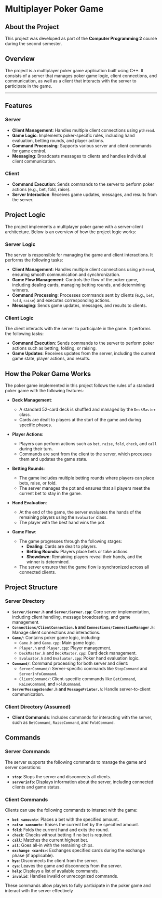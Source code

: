 # Multiplayer Poker Game

## About the Project

This project was developed as part of the **Computer Programming 2** course during the second semester.


## Overview

The project is a multiplayer poker game application built using C++. It consists of a server that manages poker game logic, client connections, and communication, as well as a client that interacts with the server to participate in the game.

---
## Features

### Server
- **Client Management**: Handles multiple client connections using `pthread`.
- **Game Logic**: Implements poker-specific rules, including hand evaluation, betting rounds, and player actions.
- **Command Processing**: Supports various server and client commands for game control.
- **Messaging**: Broadcasts messages to clients and handles individual client communication.

### Client
- **Command Execution**: Sends commands to the server to perform poker actions (e.g., bet, fold, raise).
- **Server Interaction**: Receives game updates, messages, and results from the server.

##  Project Logic

The project implements a multiplayer poker game with a server-client architecture. Below is an overview of how the project logic works:

###  Server Logic
The server is responsible for managing the game and client interactions. It performs the following tasks:
-  **Client Management**: Handles multiple client connections using `pthread`, ensuring smooth communication and synchronization.
-  **Game Flow Management**: Controls the flow of the poker game, including dealing cards, managing betting rounds, and determining winners.
-  **Command Processing**: Processes commands sent by clients (e.g., `bet`, `fold`, `raise`) and executes corresponding actions.
-  **Messaging**: Sends game updates, messages, and results to clients.

###  Client Logic
The client interacts with the server to participate in the game. It performs the following tasks:
-  **Command Execution**: Sends commands to the server to perform poker actions such as betting, folding, or raising.
-  **Game Updates**: Receives updates from the server, including the current game state, player actions, and results.


##  How the Poker Game Works

The poker game implemented in this project follows the rules of a standard poker game with the following features:

- **Deck Management**:
   - A standard 52-card deck is shuffled and managed by the `DeckMaster` class.
   - Cards are dealt to players at the start of the game and during specific phases.

- **Player Actions**:
   - Players can perform actions such as `bet`, `raise`, `fold`, `check`, and `call` during their turn.
   - Commands are sent from the client to the server, which processes them and updates the game state.

- **Betting Rounds**:
   - The game includes multiple betting rounds where players can place bets, raise, or fold.
   - The server manages the pot and ensures that all players meet the current bet to stay in the game.

- **Hand Evaluation**:
   - At the end of the game, the server evaluates the hands of the remaining players using the `Evaluator` class.
   - The player with the best hand wins the pot.

- **Game Flow**:
   - The game progresses through the following stages:
     - **Dealing**: Cards are dealt to players.
     - **Betting Rounds**: Players place bets or take actions.
     - **Showdown**: Remaining players reveal their hands, and the winner is determined.
   - The server ensures that the game flow is synchronized across all connected clients.

## Project Structure

### Server Directory
- **`Server/Server.h` and `Server/Server.cpp`**: Core server implementation, including client handling, message broadcasting, and game management.
- **`Connections/ClientConnection.h` and `Connections/ConnectionManager.h`**: Manage client connections and interactions.
- **`Game/`**: Contains poker game logic, including:
  - `Game.h` and `Game.cpp`: Main game logic.
  - `Player.h` and `Player.cpp`: Player management.
  - `DeckMaster.h` and `DeckMaster.cpp`: Card deck management.
  - `Evaluator.h` and `Evaluator.cpp`: Poker hand evaluation logic.
- **`Command/`**: Command processing for both server and client:
  - `ServerCommand/`: Server-specific commands like `StopCommand` and `ServerInfoCommand`.
  - `ClientCommand/`: Client-specific commands like `BetCommand`, `RaiseCommand`, and `FoldCommand`.
- **`ServerMessageSender.h` and `MessagePrinter.h`**: Handle server-to-client communication.

### Client Directory (Assumed)
- **Client Commands**: Includes commands for interacting with the server, such as `BetCommand`, `RaiseCommand`, and `FoldCommand`.

## Commands

### Server Commands
The server supports the following commands to manage the game and server operations:
- **`stop`**: Stops the server and disconnects all clients.
- **`serverinfo`**: Displays information about the server, including connected clients and game status.


### Client Commands
Clients can use the following commands to interact with the game:
- **`bet <amount>`**: Places a bet with the specified amount.
- **`raise <amount>`**: Raises the current bet by the specified amount.
- **`fold`**: Folds the current hand and exits the round.
- **`check`**: Checks without betting if no bet is required.
- **`call`**: Matches the current highest bet.
- **`all`**: Goes all-in with the remaining chips.
- **`exchange <cards>`**: Exchanges specified cards during the exchange phase (if applicable).
- **`bye`**: Disconnects the client from the server.
- **`cya`**: Leaves the game and disconnects from the server.
- **`help`**: Displays a list of available commands.
- **`invalid`**: Handles invalid or unrecognized commands.

These commands allow players to fully participate in the poker game and interact with the server effectively
